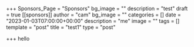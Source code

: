 +++
Sponsors_Page = "Sponsors"
bg_image = ""
description = "test"
draft = true
[[sponsors]]
author = "cam"
bg_image = ""
categories = []
date = "2023-01-03T07:00:00+00:00"
description = "me"
image = ""
tags = []
template = "post"
title = "test1"
type = "post"

+++
hello